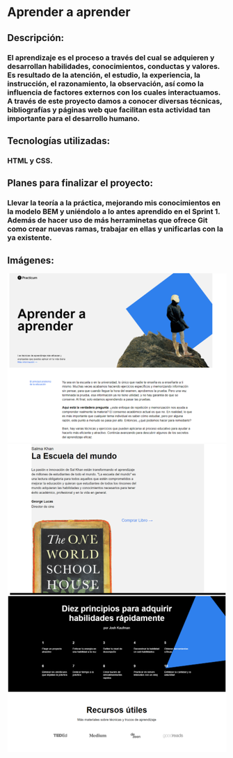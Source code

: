 # Aprender a aprender
## Descripción: 
### El aprendizaje es el proceso a través del cual se adquieren y desarrollan habilidades, conocimientos, conductas y valores.​ Es resultado de la atención, el estudio, la experiencia, la instrucción, el razonamiento, la observación, así como la influencia de factores externos con los cuales interactuamos. A través de este proyecto damos a conocer diversas técnicas, bibliografías y páginas web que facilitan esta actividad tan importante para el desarrollo humano. 
## Tecnologías utilizadas:
### HTML y CSS.
## Planes para finalizar el proyecto: 
### Llevar la teoría a la práctica, mejorando mis conocimientos en la modelo BEM y uniéndolo a lo antes aprendido en el Sprint 1. Además de hacer uso de más herraminetas que ofrece Git como crear nuevas ramas, trabajar en ellas y unificarlas con la ya existente. 
## Imágenes:
![](./images/Pantalla_1.png)
![](./images/Pantalla_2.png)
![](./images/Pantalla_3.png)
